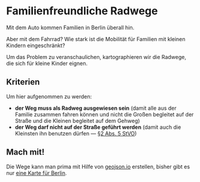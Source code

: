 # Familienfreundliche Radwege

Mit dem Auto kommen Familien in Berlin überall hin.

Aber mit dem Fahrrad? Wie stark ist die Mobilität für Familien mit kleinen Kindern eingeschränkt?

Um das Problem zu veranschaulichen, kartographieren wir die Radwege,
die sich für kleine Kinder eignen.

## Kriterien

Um hier aufgenommen zu werden:

* **der Weg muss als Radweg ausgewiesen sein** (damit alle aus der Familie zusammen fahren können und nicht die Großen begleitet auf der Straße und die Kleinen begleitet auf dem Gehweg)
* **der Weg darf nicht auf der Straße geführt werden** (damit auch die Kleinsten ihn benutzen dürfen — [§2 Abs. 5 StVO](https://dejure.org/gesetze/StVO/2.html))

## Mach mit!

Die Wege kann man prima mit Hilfe von [geojson.io](http://geojson.io) erstellen, bisher gibt es nur [eine Karte für Berlin](berlin.json).
